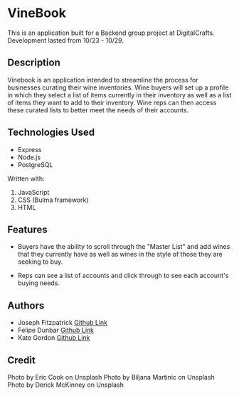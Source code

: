 # VineBook

This is an application built for a Backend group project at DigitalCrafts. Development lasted from 10/23 - 10/29.

## Description

Vinebook is an application intended to streamline the process for businesses curating their wine inventories. Wine buyers will set up a profile in which they select a list of items currently in their inventory as well as a list of items they want to add to their inventory. Wine reps can then access these curated lists to better meet the needs of their accounts.

## Technologies Used

- Express
- Node.js
- PostgreSQL

Written with:

1. JavaScript
2. CSS (Bulma framework)
3. HTML

## Features

- Buyers have the ability to scroll through the "Master List" and add wines that they currently have as well as wines in the style of those they are seeking to buy.

- Reps can see a list of accounts and click through to see each account's buying needs.

## Authors

- Joseph Fitzpatrick [Github Link](https://github.com/joeyf116)
- Felipe Dunbar [Github Link](https://github.com/FelipeD97)
- Kate Gordon [Github Link](https://github.com/kate-gordon)

## Credit

Photo by Eric Cook on Unsplash
Photo by Biljana Martinic on Unsplash
Photo by Derick McKinney on Unsplash
